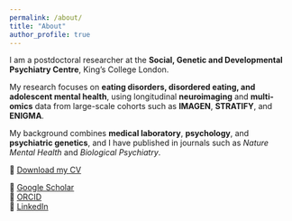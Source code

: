 ```yaml
---
permalink: /about/
title: "About"
author_profile: true
---
```


I am a postdoctoral researcher at the **Social, Genetic and Developmental Psychiatry Centre**, King’s College London.  

My research focuses on **eating disorders, disordered eating, and adolescent mental health**, using longitudinal **neuroimaging** and **multi-omics** data from large-scale cohorts such as **IMAGEN**, **STRATIFY**, and **ENIGMA**.

My background combines **medical laboratory**, **psychology**, and **psychiatric genetics**, and I have published in journals such as *Nature Mental Health* and *Biological Psychiatry*.

📄 [Download my CV](../files/CV_Xinyang%20Yu.pdf)

🔗 [Google Scholar](https://scholar.google.com/citations?user=TgcVltEAAAAJ&hl=en)  
🔗 [ORCID](https://orcid.org/0000-0001-8026-4839)  
🔗 [LinkedIn](https://www.linkedin.com/in/xinyang-yu-75558b128/)
